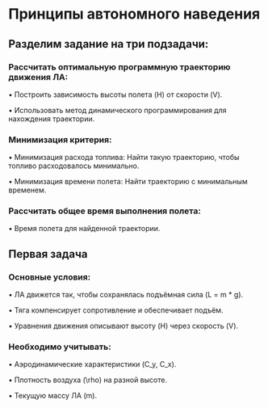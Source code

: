 # Принципы автономного наведения

## Разделим задание на три подзадачи:

### Рассчитать оптимальную программную траекторию движения ЛА:

•	Построить зависимость высоты полета (H) от скорости (V).

•	Использовать метод динамического программирования для нахождения траектории.

### Минимизация критерия:

• Минимизация расхода топлива: Найти такую траекторию, чтобы топливо расходовалось минимально.

•	Минимизация времени полета: Найти траекторию с минимальным временем.

### Рассчитать общее время выполнения полета:
 
•	Время полета для найденной траектории.

## Первая задача

### Основные условия:

•	ЛА движется так, чтобы сохранялась подъёмная сила (L = m * g).

•	Тяга компенсирует сопротивление и обеспечивает подъём.

•	Уравнения движения описывают высоту (H) через скорость (V).

### Необходимо учитывать:
   
•	Аэродинамические характеристики (C_y, C_x).

•	Плотность воздуха (\rho) на разной высоте.

•	Текущую массу ЛА (m).
